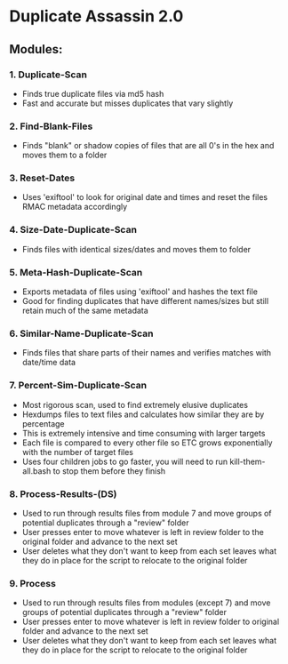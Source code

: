# Duplicate Assassin 2.0

## Modules:

### 1. Duplicate-Scan
* Finds true duplicate files via md5 hash
* Fast and accurate but misses duplicates that vary slightly

### 2. Find-Blank-Files
* Finds "blank" or shadow copies of files that are all 0's in the hex and moves them to a folder

### 3. Reset-Dates
* Uses 'exiftool' to look for original date and times and reset the files RMAC metadata accordingly

### 4. Size-Date-Duplicate-Scan
* Finds files with identical sizes/dates and moves them to folder

### 5. Meta-Hash-Duplicate-Scan
* Exports metadata of files using 'exiftool' and hashes the text file
* Good for finding duplicates that have different names/sizes but still retain much of the same metadata

### 6. Similar-Name-Duplicate-Scan
* Finds files that share parts of their names and verifies matches with date/time data

### 7. Percent-Sim-Duplicate-Scan
* Most rigorous scan, used to find extremely elusive duplicates
* Hexdumps files to text files and calculates how similar they are by percentage
* This is extremely intensive and time consuming with larger targets
* Each file is compared to every other file so ETC grows exponentially with the number of target files
* Uses four children jobs to go faster, you will need to run kill-them-all.bash to stop them before they finish

### 8. Process-Results-(DS)
* Used to run through results files from module 7 and move groups of potential duplicates through a "review" folder
* User presses enter to move whatever is left in review folder to the original folder and advance to the next set
* User deletes what they don't want to keep from each set leaves what they do in place for the script to relocate to the original folder
### 9. Process
* Used to run through results files from modules (except 7) and move groups of potential duplicates through a "review" folder
* User presses enter to move whatever is left in review folder to original folder and advance to the next set
* User deletes what they don't want to keep from each set leaves what they do in place for the script to relocate to the original folder
